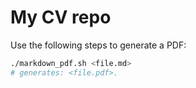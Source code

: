 My CV repo
==========

Use the following steps to generate a PDF:

```bash
./markdown_pdf.sh <file.md>
# generates: <file.pdf>.
```
